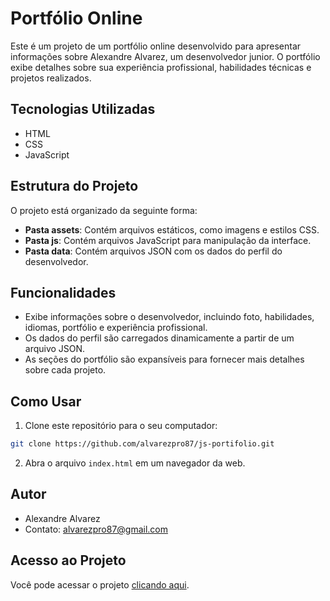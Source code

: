 # Portfólio Online

Este é um projeto de um portfólio online desenvolvido para apresentar informações sobre Alexandre Alvarez, um desenvolvedor junior. O portfólio exibe detalhes sobre sua experiência profissional, habilidades técnicas e projetos realizados.

## Tecnologias Utilizadas

- HTML
- CSS
- JavaScript

## Estrutura do Projeto

O projeto está organizado da seguinte forma:

- **Pasta assets**: Contém arquivos estáticos, como imagens e estilos CSS.
- **Pasta js**: Contém arquivos JavaScript para manipulação da interface.
- **Pasta data**: Contém arquivos JSON com os dados do perfil do desenvolvedor.

## Funcionalidades

- Exibe informações sobre o desenvolvedor, incluindo foto, habilidades, idiomas, portfólio e experiência profissional.
- Os dados do perfil são carregados dinamicamente a partir de um arquivo JSON.
- As seções do portfólio são expansíveis para fornecer mais detalhes sobre cada projeto.

## Como Usar

1. Clone este repositório para o seu computador:

```bash
git clone https://github.com/alvarezpro87/js-portifolio.git
```

2. Abra o arquivo `index.html` em um navegador da web.

## Autor

- Alexandre Alvarez
- Contato: alvarezpro87@gmail.com

## Acesso ao Projeto

Você pode acessar o projeto [clicando aqui](https://alvarezpro87.github.io/js-portifolio/).
